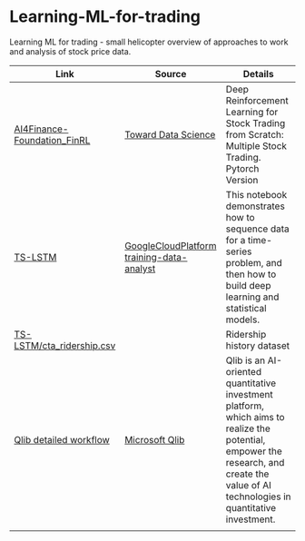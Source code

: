 # Learning-ML-for-trading
 Learning ML for trading - small helicopter overview of approaches to work and analysis of stock price data.




|Link                        |Source                    |Details                               |
|----------------------------|--------------------------|--------------------------------------|
|[AI4Finance-Foundation_FinRL](/AI4Finance-Foundation_FinRL/FinRL_StockTrading_NeurIPS_2018.ipynb)            |[Toward Data Science](https://towardsdatascience.com/deep-reinforcement-learning-for-automated-stock-trading-f1dad0126a02)           |  Deep Reinforcement Learning for Stock Trading from Scratch: Multiple Stock Trading. Pytorch Version
|[TS-LSTM](/TS-LSTM/02-TS-LSTM-model.ipynb) | [GoogleCloudPlatform training-data-analyst](https://github.com/GoogleCloudPlatform/training-data-analyst/blob/master/courses/ai-for-time-series/notebooks/02-model.ipynb) | This notebook demonstrates how to sequence data for a time-series problem, and then how to build deep learning and statistical models.
|[TS-LSTM/cta_ridership.csv](TS-LSTM/cta_ridership.csv) | | Ridership history dataset 
|[Qlib detailed workflow](/qlib/detailed_workflow.ipynb)|[Microsoft Qlib](https://github.com/microsoft/qlib)  |Qlib is an AI-oriented quantitative investment platform, which aims to realize the potential, empower the research, and create the value of AI technologies in quantitative investment.
|                               |                             |



